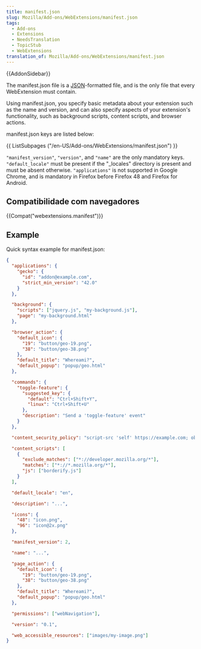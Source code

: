 ```yaml
---
title: manifest.json
slug: Mozilla/Add-ons/WebExtensions/manifest.json
tags:
  - Add-ons
  - Extensions
  - NeedsTranslation
  - TopicStub
  - WebExtensions
translation_of: Mozilla/Add-ons/WebExtensions/manifest.json
---
```

{{AddonSidebar}}

The manifest.json file is a [JSON](/pt-BR/docs/Glossary/JSON)-formatted file, and is the only file that every WebExtension must contain.

Using manifest.json, you specify basic metadata about your extension such as the name and version, and can also specify aspects of your extension's functionality, such as background scripts, content scripts, and browser actions.

manifest.json keys are listed below:

{{ ListSubpages ("/en-US/Add-ons/WebExtensions/manifest.json") }}

`"manifest_version"`, `"version"`, and `"name"` are the only mandatory keys. `"default_locale"` must be present if the "\_locales" directory is present and must be absent otherwise. `"applications"` is not supported in Google Chrome, and is mandatory in Firefox before Firefox 48 and Firefox for Android.

## Compatibilidade com navegadores

{{Compat("webextensions.manifest")}}

## Example

Quick syntax example for manifest.json:

```json
{
  "applications": {
    "gecko": {
      "id": "addon@example.com",
      "strict_min_version": "42.0"
    }
  },

  "background": {
    "scripts": ["jquery.js", "my-background.js"],
    "page": "my-background.html"
  },

  "browser_action": {
    "default_icon": {
      "19": "button/geo-19.png",
      "38": "button/geo-38.png"
    },
    "default_title": "Whereami?",
    "default_popup": "popup/geo.html"
  },

  "commands": {
    "toggle-feature": {
      "suggested_key": {
        "default": "Ctrl+Shift+Y",
        "linux": "Ctrl+Shift+U"
      },
      "description": "Send a 'toggle-feature' event"
    }
  },

  "content_security_policy": "script-src 'self' https://example.com; object-src 'self'",

  "content_scripts": [
    {
      "exclude_matches": ["*://developer.mozilla.org/*"],
      "matches": ["*://*.mozilla.org/*"],
      "js": ["borderify.js"]
    }
  ],

  "default_locale": "en",

  "description": "...",

  "icons": {
    "48": "icon.png",
    "96": "icon@2x.png"
  },

  "manifest_version": 2,

  "name": "...",

  "page_action": {
    "default_icon": {
      "19": "button/geo-19.png",
      "38": "button/geo-38.png"
    },
    "default_title": "Whereami?",
    "default_popup": "popup/geo.html"
  },

  "permissions": ["webNavigation"],

  "version": "0.1",

  "web_accessible_resources": ["images/my-image.png"]
}
```
